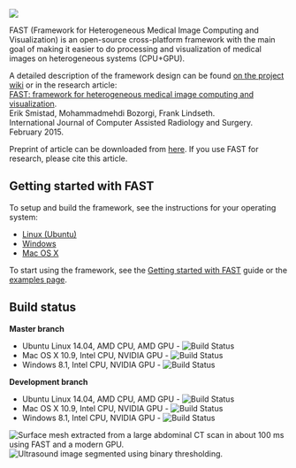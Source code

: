 ![](https://github.com/smistad/FAST/wiki/images/fast_logo.png)

FAST (Framework for Heterogeneous Medical Image Computing and Visualization) is an open-source cross-platform framework with the main goal of making it easier to do processing and visualization of medical images on heterogeneous systems (CPU+GPU).

A detailed description of the framework design can be found [on the project wiki](https://github.com/smistad/FAST/wiki/Framework-Design) or in the research article:  
[FAST: framework for heterogeneous medical image computing and visualization](http://dx.doi.org/10.1007/s11548-015-1158-5).  
Erik Smistad, Mohammadmehdi Bozorgi, Frank Lindseth.  
International Journal of Computer Assisted Radiology and Surgery. February 2015.

Preprint of article can be downloaded from [here](http://www.thebigblob.com/wp-content/uploads/FAST_framework_for_heterogeneous_medical_image_computing_and_visualization.pdf).
If you use FAST for research, please cite this article.

Getting started with FAST
-------------------------

To setup and build the framework, see the instructions for your operating system:
* [Linux (Ubuntu)](https://github.com/smistad/FAST/wiki/Linux-instructions)
* [Windows](https://github.com/smistad/FAST/wiki/Windows-instructions)
* [Mac OS X](https://github.com/smistad/FAST/wiki/Mac-OS-X-instructions)

To start using the framework, see the [Getting started with FAST](https://github.com/smistad/FAST/wiki/Getting-started-with-FAST) guide or the [examples page](https://github.com/smistad/FAST/wiki/Examples).

Build status
-------------------------
**Master branch**
* Ubuntu Linux 14.04, AMD CPU, AMD GPU - ![Build Status](http://thebigblob.com/upload/build/FAST-Ubuntu-AMD-Master-NO-Visual.svg)
* Mac OS X 10.9, Intel CPU, NVIDIA GPU - ![Build Status](http://thebigblob.com/upload/build/FAST-Mac-Master.svg)
* Windows 8.1, Intel CPU, NVIDIA GPU - ![Build Status](http://thebigblob.com/upload/build/FAST-Windows-Master.svg)

**Development branch**
* Ubuntu Linux 14.04, AMD CPU, AMD GPU - ![Build Status](http://thebigblob.com/upload/build/FAST-Ubuntu-AMD-Development-NO-Visual.svg)
* Mac OS X 10.9, Intel CPU, NVIDIA GPU - ![Build Status](http://thebigblob.com/upload/build/FAST-Mac-Development.svg)
* Windows 8.1, Intel CPU, NVIDIA GPU - ![Build Status](http://thebigblob.com/upload/build/FAST-Windows-Development.svg)

![Surface mesh extracted from a large abdominal CT scan in about 100 ms using FAST and a modern GPU.](https://github.com/smistad/FAST/wiki/images/surface_extraction.png) ![Ultrasound image segmented using binary thresholding.](https://github.com/smistad/FAST/wiki/images/binary_thresholding.png)
